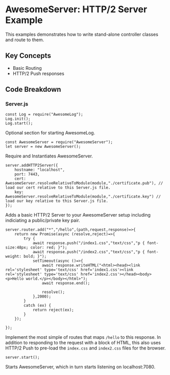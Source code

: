 # AwesomeServer: HTTP/2 Server Example

This examples demonstrates how to write stand-alone controller classes and route to them.

## Key Concepts

 - Basic Routing
 - HTTP/2 Push responses

## Code Breakdown

### Server.js

```
const Log = require("AwesomeLog");
Log.init();
Log.start();
```

Optional section for starting AwesomeLog.

```
const AwesomeServer = require("AwesomeServer");
let server = new AwesomeServer();
```

Require and Instantiates AwesomeServer.

```
server.addHTTP2Server({
	hostname: "localhost",
	port: 7443,
	cert: AwesomeServer.resolveRelativeToModule(module,"./certificate.pub"), // load our cert relative to this Server.js file.
	key: AwesomeServer.resolveRelativeToModule(module,"./certificate.key") // load our key relative to this Server.js file.
});
```

Adds a basic HTTP/2 Server to your AwesomeServer setup including indiciating a public/private key pair.

```
server.router.add("*","/hello",(path,request,response)=>{
	return new Promise(async (resolve,reject)=>{
		try {
			await response.push("/index1.css","text/css","p { font-size:48px; color: red; }");
			await response.push("/index2.css","text/css","p { font-weight: bold; }");
			setTimeout(async ()=>{
				await response.writeHTML("<html><head><link rel='stylesheet' type='text/css' href='index1.css'><link rel='stylesheet' type='text/css' href='index2.css'></head><body><p>Hello world.</p></body></html>");
				await response.end();

				resolve();
			},2000);
		}
		catch (ex) {
			return reject(ex);
		}
	});

});
```

Implement the most simple of routes that maps `/hello` to this response. In addition to responding to the request with a block of HTML, this also uses HTTP/2 Push to pre-load the `index.css` and `index2.css` files for the browser.

```
server.start();
```

Starts AwesomeServer, which in turn starts listening on localhost:7080.
